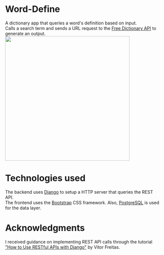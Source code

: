 # Word-Define
A dictionary app that queries a word's definition based on input. 
<br>
Calls a search term and sends a URL request to the [Free Dictionary API](https://dictionaryapi.dev) to generate an output.
<br>
<img src="https://user-images.githubusercontent.com/97125273/152662818-44c5b77a-733a-43c3-a30f-868a86e2c75c.png" height= "400">
# Technologies used
The backend uses [Django](https://www.djangoproject.com) to setup a HTTP server that queries the REST API.
<br>
The frontend uses the [Bootstrap](https://getbootstrap.com) CSS framework. Also, [PostgreSQL](https://www.postgresql.org/) is used for the data layer.
# Acknowledgments
I received guidance on implementing REST API calls through the tutorial ["How to Use RESTful APIs with Django"](https://simpleisbetterthancomplex.com/tutorial/2018/02/03/how-to-use-restful-apis-with-django.html) by Vitor Freitas.
